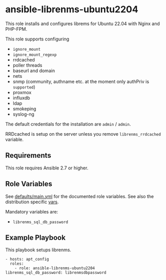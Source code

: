 # ansible-librenms-ubuntu2204

This role installs and configures librems for Ubuntu 22.04 with Nginx and PHP-FPM.

This role supports configuring
* `ignore_mount`
* `ignore_mount_regexp`
* rrdcached
* poller threads
* baseurl and domain
* nets
* snmp (community, authname etc. at the moment only authPriv is
  `supported`)
* proxmox
* influxdb
* ldap
* smokeping
* syslog-ng

The default credentials for the installation are `admin` / `admin`.

RRDcached is setup on the server unless you remove `librenms_rrdcached` variable.

## Requirements

This role requires Ansible 2.7 or higher.

## Role Variables

See [defaults/main.yml](defaults/main.yml) for the documented role variables.
See also the distribution specific [vars](vars).

Mandatory variables are:
* `librenms_sql_db_password`

## Example Playbook

This playbook setups librenms.

    - hosts: apt_config
	  roles:
	    - role: ansible-librenms-ubuntu2204
    librenms_sql_db_password: librenmsdbpassword 
